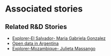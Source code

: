 # Associated stories

<!-- !!DO NOT REMOVE!! start autogenerated hyperlinks -->
## Related R&D Stories
- [Explorer\-El Salvador\- Maria Gabriela Gonzalez](/RnD-Archive/stories/?doc=Explorers_SLV)
- [Open data in Argentina](/RnD-Archive/stories/?doc=Explorers_ARG)
- [Explorer\-Mozambique\- Julieta Massango](/RnD-Archive/stories/?doc=Explorers_MOZ)
<!-- !!DO NOT REMOVE!! end autogenerated hyperlinks -->
